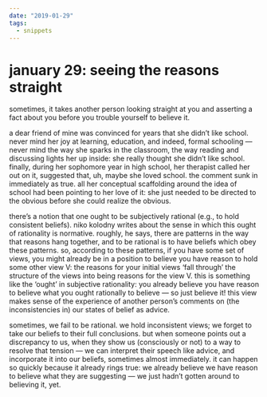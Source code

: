```yaml
---
date: "2019-01-29"
tags:
  - snippets
---
```

# january 29: seeing the reasons straight

sometimes, it takes another person looking straight at you and asserting a fact about you before you trouble yourself to believe it.

a dear friend of mine was convinced for years that she didn’t like school. never mind her joy at learning, education, and indeed, formal schooling —never mind the way she sparks in the classroom, the way reading and discussing lights her up inside: she really thought she didn’t like school. finally, during her sophomore year in high school, her therapist called her out on it, suggested that, uh, maybe she loved school. the comment sunk in immediately as true. all her conceptual scaffolding around the idea of school had been pointing to her love of it: she just needed to be directed to the obvious before she could realize the obvious.

there’s a notion that one ought to be subjectively rational (e.g., to hold consistent beliefs). niko kolodny writes about the sense in which this ought of rationality is normative. roughly, he says, there are patterns in the way that reasons hang together, and to be rational is to have beliefs which obey these patterns. so, according to these patterns, if you have some set of views, you might already be in a position to believe you have reason to hold some other view V: the reasons for your initial views ‘fall through’ the structure of the views into being reasons for the view V. this is something like the ‘ought’ in subjective rationality: you already believe you have reason to believe what you ought rationally to believe — so just believe it! this view makes sense of the experience of another person’s comments on (the inconsistencies in) our states of belief as advice.

sometimes, we fail to be rational. we hold inconsistent views; we forget to take our beliefs to their full conclusions. but when someone points out a discrepancy to us, when they show us (consciously or not) to a way to resolve that tension — we can interpret their speech like advice, and incorporate it into our beliefs, sometimes almost immediately. it can happen so quickly because it already rings true: we already believe we have reason to believe what they are suggesting — we just hadn’t gotten around to believing it, yet.
